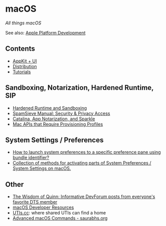 # macOS

*All things macOS*

See also: [Apple Platform Development](../apple_platform)

## Contents

- [AppKit + UI](./appkit_ui.md)
- [Distribution](./distribution.md)
- [Tutorials](./tutorials.md)

## Sandboxing, Notarization, Hardened Runtime, SIP

- [Hardened Runtime and Sandboxing](https://lapcatsoftware.com/articles/hardened-runtime-sandboxing.html)
- [SpamSieve Manual: Security & Privacy Access](https://c-command.com/spamsieve/help/security-privacy-acce)
- [Catalina, App Notarization, and Sparkle](https://furbo.org/2019/08/16/catalina-app-notarization-and-sparkle/)
- [Mac APIs that Require Provisioning Profiles](https://mjtsai.com/blog/2021/03/16/mac-apis-that-require-provisioning-profiles/)

## System Settings / Preferences

- [How to launch system preferences to a specific preference pane using bundle identifier?](https://stackoverflow.com/questions/52751941/how-to-launch-system-preferences-to-a-specific-preference-pane-using-bundle-iden)
- [Collection of methods for activating parts of System Preferences / System Settings on macOS.](https://github.com/bvanpeski/SystemPreferences)

## Other

- [The Wisdom of Quinn: Informative DevForum posts from everyone's favorite DTS member](https://github.com/macshome/The-Wisdom-of-Quinn)
- [macOS Developer Resources](https://github.com/hisaac/macOS-Developer-Resources)
- [UTIs.cc](www.utis.cc): where shared UTIs can find a home
- [Advanced macOS Commands - saurabhs.org](https://saurabhs.org/advanced-macos-commands)
